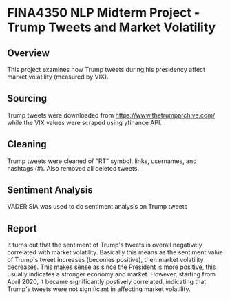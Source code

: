 # FINA4350 NLP Midterm Project - Trump Tweets and Market Volatility

## Overview
This project examines how Trump tweets during his presidency affect market volatility (measured by VIX).

## Sourcing
Trump tweets were downloaded from https://www.thetrumparchive.com/ while the VIX values were scraped using yfinance API.

## Cleaning
Trump tweets were cleaned of "RT" symbol, links, usernames, and hashtags (#). Also removed all deleted tweets.

## Sentiment Analysis
VADER SIA was used to do sentiment analysis on Trump tweets

## Report
It turns out that the sentiment of Trump's tweets is overall negatively correlated with market volatility. Basically this means as the sentiment value of Trump's tweet increases (becomes positive), then market volatility decreases. This makes sense as since the President is more positive, this usually indicates a stronger economy and market. However, starting from April 2020, it became significantly postively correlated, indicating that Trump's tweets were not significant in affecting market volatility. 
